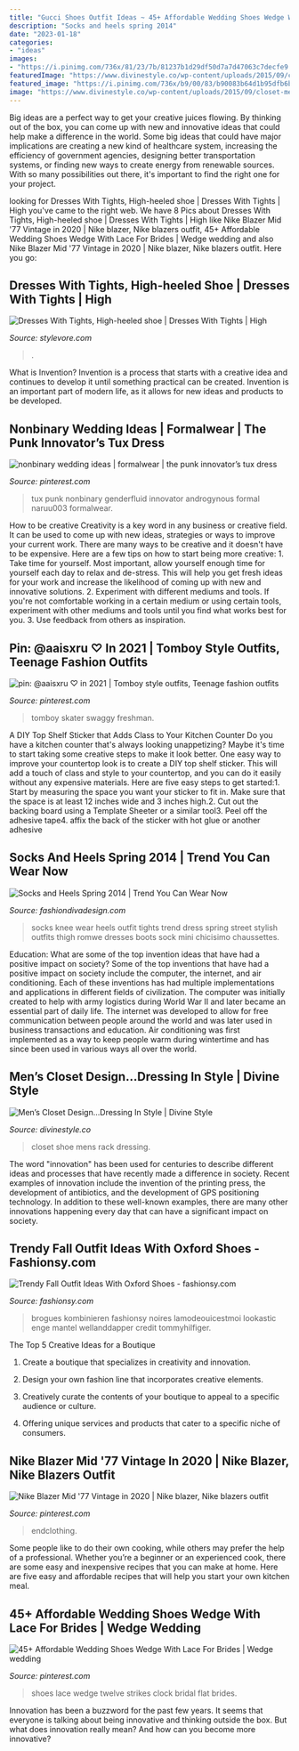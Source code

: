 ```yaml
---
title: "Gucci Shoes Outfit Ideas ~ 45+ Affordable Wedding Shoes Wedge With Lace For Brides"
description: "Socks and heels spring 2014"
date: "2023-01-18"
categories:
- "ideas"
images:
- "https://i.pinimg.com/736x/81/23/7b/81237b1d29df50d7a7d47063c7decfe9.jpg"
featuredImage: "https://www.divinestyle.co/wp-content/uploads/2015/09/closet-mens-shoe-rack.jpg"
featured_image: "https://i.pinimg.com/736x/b9/00/83/b90083b64d1b95dfb6b11e326d8d610e.jpg"
image: "https://www.divinestyle.co/wp-content/uploads/2015/09/closet-mens-shoe-rack.jpg"
---
```



Big ideas are a perfect way to get your creative juices flowing. By thinking out of the box, you can come up with new and innovative ideas that could help make a difference in the world. Some big ideas that could have major implications are creating a new kind of healthcare system, increasing the efficiency of government agencies, designing better transportation systems, or finding new ways to create energy from renewable sources. With so many possibilities out there, it's important to find the right one for your project.

	

		
looking for Dresses With Tights, High-heeled shoe | Dresses With Tights | High you've came to the right web. We have 8 Pics about Dresses With Tights, High-heeled shoe | Dresses With Tights | High like Nike Blazer Mid &#039;77 Vintage in 2020 | Nike blazer, Nike blazers outfit, 45+ Affordable Wedding Shoes Wedge With Lace For Brides | Wedge wedding and also Nike Blazer Mid &#039;77 Vintage in 2020 | Nike blazer, Nike blazers outfit. Here you go:
		
    
## Dresses With Tights, High-heeled Shoe | Dresses With Tights | High

<img loading=lazy src="https://www.stylevore.com/wp-content/uploads/2019/12/17a4fa823e4e9cd6e44e6c88cf69deb8.jpg" onerror="this.onerror=null;this.src='https://tse2.mm.bing.net/th?id=OIP.vFWJU-hQ47bYqFX-OYRC0wHaLH&amp;pid=15.1';" alt="Dresses With Tights, High-heeled shoe | Dresses With Tights | High">

_Source: stylevore.com_

>. 

	

What is Invention?
Invention is a process that starts with a creative idea and continues to develop it until something practical can be created. Invention is an important part of modern life, as it allows for new ideas and products to be developed.

    
## Nonbinary Wedding Ideas | Formalwear | The Punk Innovator’s Tux Dress

<img loading=lazy src="https://i.pinimg.com/736x/25/f6/36/25f6365833e75482e5a0103f61939a15.jpg" onerror="this.onerror=null;this.src='https://tse3.mm.bing.net/th?id=OIP.X1R1s0XwrsY0bggWagKtvgHaNK&amp;pid=15.1';" alt="nonbinary wedding ideas | formalwear | the punk innovator’s tux dress">

_Source: pinterest.com_

>tux punk nonbinary genderfluid innovator androgynous formal naruu003 formalwear. 

	

How to be creative
Creativity is a key word in any business or creative field. It can be used to come up with new ideas, strategies or ways to improve your current work. There are many ways to be creative and it doesn't have to be expensive. Here are a few tips on how to start being more creative: 1. Take time for yourself. Most important, allow yourself enough time for yourself each day to relax and de-stress. This will help you get fresh ideas for your work and increase the likelihood of coming up with new and innovative solutions. 2. Experiment with different mediums and tools. If you're not comfortable working in a certain medium or using certain tools, experiment with other mediums and tools until you find what works best for you. 3. Use feedback from others as inspiration.

    
## Pin: @aaisxru ♡ In 2021 | Tomboy Style Outfits, Teenage Fashion Outfits

<img loading=lazy src="https://i.pinimg.com/736x/81/23/7b/81237b1d29df50d7a7d47063c7decfe9.jpg" onerror="this.onerror=null;this.src='https://tse1.mm.bing.net/th?id=OIP.mYNCb8f10FDGgswrCun7lAHaNi&amp;pid=15.1';" alt="pin: @aaisxru ♡ in 2021 | Tomboy style outfits, Teenage fashion outfits">

_Source: pinterest.com_

>tomboy skater swaggy freshman. 

	

A DIY Top Shelf Sticker that Adds Class to Your Kitchen Counter
Do you have a kitchen counter that's always looking unappetizing? Maybe it's time to start taking some creative steps to make it look better. One easy way to improve your countertop look is to create a DIY top shelf sticker. This will add a touch of class and style to your countertop, and you can do it easily without any expensive materials. Here are five easy steps to get started:1. Start by measuring the space you want your sticker to fit in. Make sure that the space is at least 12 inches wide and 3 inches high.2. Cut out the backing board using a Template Sheeter or a similar tool3. Peel off the adhesive tape4. affix the back of the sticker with hot glue or another adhesive
    
## Socks And Heels Spring 2014 | Trend You Can Wear Now

<img loading=lazy src="http://www.fashiondivadesign.com/wp-content/uploads/2014/01/socks-trend-9.jpg" onerror="this.onerror=null;this.src='https://tse1.mm.bing.net/th?id=OIP.6AEQ1js4lTo5l139iQ7kywHaK3&amp;pid=15.1';" alt="Socks and Heels Spring 2014 | Trend You Can Wear Now">

_Source: fashiondivadesign.com_

>socks knee wear heels outfit tights trend dress spring street stylish outfits thigh romwe dresses boots sock mini chicisimo chaussettes. 

	

Education: What are some of the top invention ideas that have had a positive impact on society?
Some of the top inventions that have had a positive impact on society include the computer, the internet, and air conditioning. Each of these inventions has had multiple implementations and applications in different fields of civilization. The computer was initially created to help with army logistics during World War II and later became an essential part of daily life. The internet was developed to allow for free communication between people around the world and was later used in business transactions and education. Air conditioning was first implemented as a way to keep people warm during wintertime and has since been used in various ways all over the world.

    
## Men’s Closet Design…Dressing In Style | Divine Style

<img loading=lazy src="https://www.divinestyle.co/wp-content/uploads/2015/09/closet-mens-shoe-rack.jpg" onerror="this.onerror=null;this.src='https://tse4.mm.bing.net/th?id=OIP.lpfCHRrDxIwtL7Uwor6iMgHaJ4&amp;pid=15.1';" alt="Men’s Closet Design…Dressing In Style | Divine Style">

_Source: divinestyle.co_

>closet shoe mens rack dressing. 

	

The word "innovation" has been used for centuries to describe different ideas and processes that have recently made a difference in society. Recent examples of innovation include the invention of the printing press, the development of antibiotics, and the development of GPS positioning technology. In addition to these well-known examples, there are many other innovations happening every day that can have a significant impact on society.

    
## Trendy Fall Outfit Ideas With Oxford Shoes - Fashionsy.com

<img loading=lazy src="https://fashionsy.com/wp-content/uploads/2014/09/tumblr_mjji92oviQ1qfrtudo1_1280-630x945.jpg" onerror="this.onerror=null;this.src='https://tse3.mm.bing.net/th?id=OIP._Pqe73CF7zvyW_jzV-GszQHaLH&amp;pid=15.1';" alt="Trendy Fall Outfit Ideas With Oxford Shoes - fashionsy.com">

_Source: fashionsy.com_

>brogues kombinieren fashionsy noires lamodeouicestmoi lookastic enge mantel wellanddapper credit tommyhilfiger. 

	

The Top 5 Creative Ideas for a Boutique
1. Create a boutique that specializes in creativity and innovation.
2. Design your own fashion line that incorporates creative elements.

3. Creatively curate the contents of your boutique to appeal to a specific audience or culture.

4. Offering unique services and products that cater to a specific niche of consumers.


    
## Nike Blazer Mid &#039;77 Vintage In 2020 | Nike Blazer, Nike Blazers Outfit

<img loading=lazy src="https://i.pinimg.com/736x/7d/16/f3/7d16f3bc5ebcc573d035f1d304296d47.jpg" onerror="this.onerror=null;this.src='https://tse4.mm.bing.net/th?id=OIP.8EOEXAvVkPBpspr7cavd6gHaLH&amp;pid=15.1';" alt="Nike Blazer Mid &#039;77 Vintage in 2020 | Nike blazer, Nike blazers outfit">

_Source: pinterest.com_

>endclothing. 

	

Some people like to do their own cooking, while others may prefer the help of a professional. Whether you’re a beginner or an experienced cook, there are some easy and inexpensive recipes that you can make at home. Here are five easy and affordable recipes that will help you start your own kitchen meal.

    
## 45+ Affordable Wedding Shoes Wedge With Lace For Brides | Wedge Wedding

<img loading=lazy src="https://i.pinimg.com/736x/b9/00/83/b90083b64d1b95dfb6b11e326d8d610e.jpg" onerror="this.onerror=null;this.src='https://tse2.mm.bing.net/th?id=OIP.WS8iS-eGW5ujNl9iT3suJwHaLH&amp;pid=15.1';" alt="45+ Affordable Wedding Shoes Wedge With Lace For Brides | Wedge wedding">

_Source: pinterest.com_

>shoes lace wedge twelve strikes clock bridal flat brides. 

	

Innovation has been a buzzword for the past few years. It seems that everyone is talking about being innovative and thinking outside the box. But what does innovation really mean? And how can you become more innovative?

